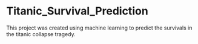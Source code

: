 # Titanic_Survival_Prediction
This project was created using machine learning to predict the survivals in the titanic collapse tragedy.
